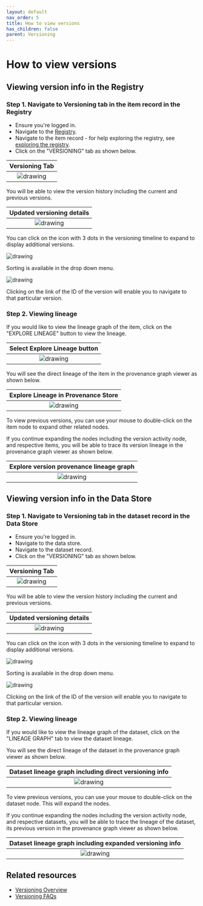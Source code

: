 ```yaml
---
layout: default
nav_order: 5
title: How to view versions
has_children: false
parent: Versioning
---
```


# How to view versions

## Viewing version info in the Registry

### Step 1. Navigate to Versioning tab in the item record in the Registry

-   Ensure you're logged in.
-   Navigate to the [Registry](../registry/overview).
-   Navigate to the item record - for help exploring the registry, see [exploring the registry](../registry/exploring_the_registry).
-   Click on the "VERSIONING" tab as shown below.

|                                              Versioning Tab                                               |
| :-------------------------------------------------------------------------------------------------------: |
| <img src="../assets/images/versioning/versioning-registry-versioning-tab.jpg" alt="drawing" /> |

You will be able to view the version history including the current and previous versions.

|                                            Updated versioning details                                            |
| :--------------------------------------------------------------------------------------------------------------: |
| <img src="../assets/images/versioning/versioning-registry-create-version-result.png" alt="drawing"/> |

You can click on the icon with 3 dots in the versioning timeline to expand to display additional versions.

<img src="../assets/images/versioning/versioning-registry-view-expand.png" alt="drawing"/>

Sorting is available in the drop down menu.

<img src="../assets/images/versioning/versioning-registry-view-sort.png" alt="drawing"/>

Clicking on the link of the ID of the version will enable you to navigate to that particular version.

### Step 2. Viewing lineage

If you would like to view the lineage graph of the item, click on the "EXPLORE LINEAGE" button to view the lineage.

|                                      Select Explore Lineage button                                      |
| :-----------------------------------------------------------------------------------------------------: |
| <img src="../assets/images/versioning/versioning-registry-view-lineage.png" alt="drawing" /> |

You will see the direct lineage of the item in the provenance graph viewer as shown below.

|                                    Explore Lineage in Provenance Store                                     |
| :--------------------------------------------------------------------------------------------------------: |
| <img src="../assets/images/versioning/versioning-registry-explore-lineage.png" alt="drawing"/> |

To view previous versions, you can use your mouse to double-click on the item node to expand other related nodes.

If you continue expanding the nodes including the version activity node, and respective items, you will be able to trace its version lineage in the provenance graph viewer as shown below.

|                             Explore version provenance lineage graph                              |
| :-----------------------------------------------------------------------------------------------: |
| <img src="../assets/images/versioning/prov-store-version-lineage.gif" alt="drawing"/> |

## Viewing version info in the Data Store

### Step 1. Navigate to Versioning tab in the dataset record in the Data Store

-   Ensure you're logged in.
-   Navigate to the data store.
-   Navigate to the dataset record.
-   Click on the "VERSIONING" tab as shown below.

|                                    Versioning Tab                                     |
| :-----------------------------------------------------------------------------------: |
| <img src="../assets/images/versioning/versioning-tab.png" alt="drawing" /> |

You will be able to view the version history including the current and previous versions.

|                                   Updated versioning details                                    |
| :---------------------------------------------------------------------------------------------: |
| <img src="../assets/images/versioning/versioning-create-result.png" alt="drawing"/> |

You can click on the icon with 3 dots in the versioning timeline to expand to display additional versions.

<img src="../assets/images/versioning/versioning-view-expand.png" alt="drawing" />

Sorting is available in the drop down menu.

<img src="../assets/images/versioning/versioning-view-sort.png" alt="drawing" />

Clicking on the link of the ID of the version will enable you to navigate to that particular version.

### Step 2. Viewing lineage

If you would like to view the lineage graph of the dataset, click on the "LINEAGE GRAPH" tab to view the dataset lineage.

You will see the direct lineage of the dataset in the provenance graph viewer as shown below.


|             Dataset lineage graph including direct versioning info                                     |
| :----------------------------------------------------------------------------------------------------: |
| <img src="../assets/images/versioning/versioning-lineage-direct.png" alt="drawing"/> |

To view previous versions, you can use your mouse to double-click on the dataset node. This will expand the nodes.

If you continue expanding the nodes including the version activity node, and respective datasets, you will be able to trace the lineage of the dataset, its previous version in the provenance graph viewer as shown below.


|             Dataset lineage graph including expanded versioning info                                   |
| :----------------------------------------------------------------------------------------------------: |
| <img src="../assets/images/versioning/versioning-lineage.png" alt="drawing" /> |


## Related resources

- [Versioning Overview](../versioning-overview.html)
- [Versioning FAQs](../faq.html#versioning)

